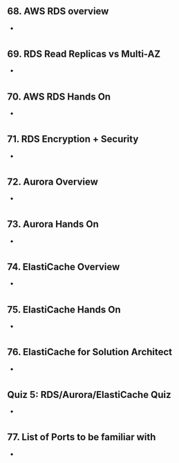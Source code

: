 ## 68. AWS RDS overview

-

#

## 69. RDS Read Replicas vs Multi-AZ

-

#

## 70. AWS RDS Hands On

-

#

## 71. RDS Encryption + Security

-

#

## 72. Aurora Overview

-

#

## 73. Aurora Hands On

-

#

## 74. ElastiCache Overview

-

#

## 75. ElastiCache Hands On

-

#

## 76. ElastiCache for Solution Architect

-

#

## Quiz 5: RDS/Aurora/ElastiCache Quiz

-

#

## 77. List of Ports to be familiar with

-

#
